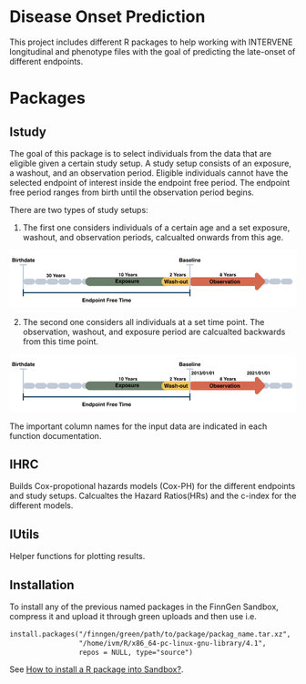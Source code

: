 # Disease Onset Prediction

<!-- badges: start -->
<!-- badges: end -->

This project includes different R packages to help working with INTERVENE longitudinal and phenotype files with the goal of predicting the late-onset of different endpoints.


# Packages

## Istudy

The goal of this package is to select individuals from the data that are eligible given a certain study setup. A study setup consists of an exposure, a washout, and an observation period. Eligible individuals cannot have the selected endpoint of interest inside the endpoint free period. The endpoint free period ranges from birth until the observation period begins. 

There are two types of study setups:

1. The first one considers individuals of a certain age and a set exposure, washout, and observation periods, calcualted onwards from this age. 

![Study Setup](https://github.com/intervene-EU-H2020/onset_prediction/blob/main/Istudy/man/Forward_Study_160822.svg)

2. The second one considers all individuals at a set time point. The observation, washout, and exposure period are calcualted backwards from this time point.

![Study Setup Backwards](https://github.com/intervene-EU-H2020/onset_prediction/blob/main/Istudy/man/Study_Setup_Back_Schema.svg)

The important column names for the input data are indicated in each function documentation.

## IHRC

Builds Cox-propotional hazards models (Cox-PH) for the different endpoints and study setups. Calcualtes the Hazard Ratios(HRs) and the c-index for the different models. 

## IUtils

Helper functions for plotting results.

## Installation

To install any of the previous named packages in the FinnGen Sandbox, compress it and upload it through green uploads and then use i.e.

```{r example}
install.packages("/finngen/green/path/to/package/packag_name.tar.xz",
                 "/home/ivm/R/x86_64-pc-linux-gnu-library/4.1",
                 repos = NULL, type="source")
```

See [How to install a R package into Sandbox?](https://finngen.gitbook.io/finngen-analyst-handbook/working-in-the-sandbox/quirks-and-features/how-to-upload-to-your-own-ivm-via-finngen-green/my-r-package-doesnt-exist-in-finngen-sandbox-r-rstudio.-how-can-i-get-a-new-r-package-to-finngen).
